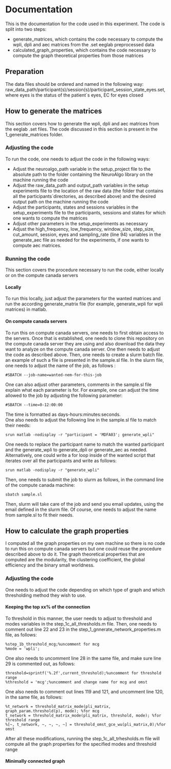 # Documentation 
This is the documentation for the code used in this experiment. The code is split into two steps: 
- generate_matrices, which contains the code necessary to compute the wpli, dpli and aec matrices from the .set eeglab preprocessed data
- calculated_graph_properties,  which contains the code necessary to compute the graph theoretical properties from those matrices 
## Preparation
The data files should be ordered and named in the following way: raw_data_path/participant(s)/session(s)/participant_session_state_eyes.set, where eyes is the status of the patient´s eyes, EC for eyes closed
## How to generate the matrices
This section covers how to generate the wpli, dpli and aec matrices from the eeglab .set files. The code discussed in this section is present in the 1_generate_matrices folder.
### Adjusting the code
To run the code, one needs to adjust the code in the following ways:
- Adjust the neuroalgo_path variable in the setup_project file to the absolute path to the folder containing the NeuroAlgo library on the machine running the code
- Adjust the raw_data_path and output_path variables in the setup experiments file to the location of the raw data (the folder that contains all the participants´directories, as described above) and the desired output path on the machine running the code
- Adjust the participants, states and sessions variables in the setup_experiments file to the participants, sessions and states for which one wants to compute the matrices
- Adjust other parameters in the setup_experiments as necessary
- Adjust the high_frequency, low_frequency, window_size, step_size, cut_amount, session, eyes and sampling_rate (line 94) variables in the generate_aec file as needed for the experiments, if one wants to compute aec matrices.
### Running the code
This section covers the procedure necessary to run the code, either locally or on the compute canada servers
#### Locally
To run this locally, just adjust the parameters for the wanted matrices and run the according generate_matrix file (for example, generate_wpli for wpli matrices) in matlab. 
#### On compute canada servers 
To run this on compute canada servers, one needs to first obtain access to the servers. Once that is established, one needs to clone this repository on the compute canada server they are using and also download the data they want to analyze on the compute canada server. One then needs to adjust the code as described above. Then, one needs to create a slurm batch file. an example of such a file is presented in the sample.sl file. In the slurm file, one needs to adjust the name of the job, as follows :
```
#SBATCH --job-name=wanted-nem-for-this-job
```
One can also adjust other parameters, comments in the sample.sl file explain what each parameter is for. For example, one can adjust the time allowed to the job by adjusting the following parameter: 
```
#SBATCH --time=0-12:00:00 
```
The time is formatted as days-hours:minutes:seconds.   
One also needs to adjust the following line in the sample.sl file to match their needs:
```
srun matlab -nodisplay -r "participant = 'MDFA03'; generate_wpli"
```
One needs to replace the participant name to match the wanted participant and the generate_wpli to generate_dpli or generate_aec as needed.  
Alternatively, one could write a for loop inside of the wanted script that iterates over all the participants and write as follows: 
```
srun matlab -nodisplay -r "generate_wpli"
```
Then, one needs to submit the job to slurm as follows, in the command line of the compute canada machine:
```
sbatch sample.sl
```
Then, slurm will take care of the job and send you email updates, using the email defined in the slurm file. Of course, one needs to adjust the name from sample.sl to fit their needs.
## How to calculate the graph properties
I computed all the graph properties on my own machine so there is no code to run this on compute canada servers but one could reuse the procedure described above to do it. The graph theoretical properties that are computed are the modularity, the clustering coefficient, the global efficiency and the binary small worldness.
### Adjusting the code
One needs to adjust the code depending on which type of graph and which thresholding method they wish to use. 
#### Keeping the top xx% of the connection
To threshold in this manner, the user needs to adjust to threshold and modes variables in the step_1c_all_thresholds.m file. Then, one needs to comment out line 22 and 23 in the step_1_gnnerate_network_properties.m file, as follows: 
```
%step_1b_threshold_mcg;%uncomment for mcg
%mode = 'wpli';
```
One also needs to uncomment line 28 in the same file, and make sure line 29 is commented out, as follows: 
```
threshold=sprintf('%.2f',current_threshold);%uncomment for threshold range
%threshold = 'mcg';%uncomment and change name for mcg and omst 
```
One also needs to comment out lines 119 and 121, and uncomment line 120, in the same file, as follows: 
```
%t_network = threshold_matrix_mode(pli_matrix, graph_param.threshold(p), mode); %for mcg
t_network = threshold_matrix_mode(pli_matrix, threshold, mode); %for threshold range
%[~, t_network, ~, ~, ~, ~] = threshold_omst_gce_wu(pli_matrix,0);%for omst
```
After all these modifications, running the step_1c_all_trhesholds.m file will compute all the graph properties for the specified modes and threshold range
#### Minimally connected graph
